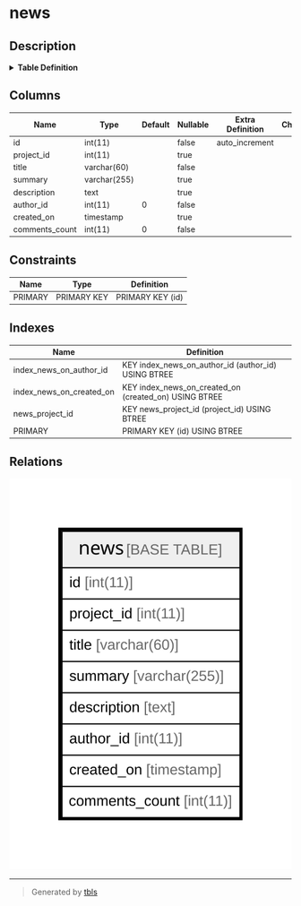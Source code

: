 # news

## Description

<details>
<summary><strong>Table Definition</strong></summary>

```sql
CREATE TABLE `news` (
  `id` int(11) NOT NULL AUTO_INCREMENT,
  `project_id` int(11) DEFAULT NULL,
  `title` varchar(60) NOT NULL DEFAULT '',
  `summary` varchar(255) DEFAULT '',
  `description` text,
  `author_id` int(11) NOT NULL DEFAULT '0',
  `created_on` timestamp NULL DEFAULT NULL,
  `comments_count` int(11) NOT NULL DEFAULT '0',
  PRIMARY KEY (`id`),
  KEY `news_project_id` (`project_id`),
  KEY `index_news_on_author_id` (`author_id`),
  KEY `index_news_on_created_on` (`created_on`)
) ENGINE=InnoDB DEFAULT CHARSET=latin1
```

</details>

## Columns

| Name | Type | Default | Nullable | Extra Definition | Children | Parents | Comment |
| ---- | ---- | ------- | -------- | --------------- | -------- | ------- | ------- |
| id | int(11) |  | false | auto_increment |  |  |  |
| project_id | int(11) |  | true |  |  |  |  |
| title | varchar(60) |  | false |  |  |  |  |
| summary | varchar(255) |  | true |  |  |  |  |
| description | text |  | true |  |  |  |  |
| author_id | int(11) | 0 | false |  |  |  |  |
| created_on | timestamp |  | true |  |  |  |  |
| comments_count | int(11) | 0 | false |  |  |  |  |

## Constraints

| Name | Type | Definition |
| ---- | ---- | ---------- |
| PRIMARY | PRIMARY KEY | PRIMARY KEY (id) |

## Indexes

| Name | Definition |
| ---- | ---------- |
| index_news_on_author_id | KEY index_news_on_author_id (author_id) USING BTREE |
| index_news_on_created_on | KEY index_news_on_created_on (created_on) USING BTREE |
| news_project_id | KEY news_project_id (project_id) USING BTREE |
| PRIMARY | PRIMARY KEY (id) USING BTREE |

## Relations

![er](news.svg)

---

> Generated by [tbls](https://github.com/k1LoW/tbls)
